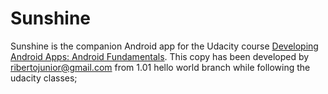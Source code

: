 Sunshine
========

Sunshine is the companion Android app for the Udacity course [Developing Android Apps: Android Fundamentals](https://www.udacity.com/course/ud853).
This copy has been developed by ribertojunior@gmail.com from 1.01 hello world branch while following the udacity classes;